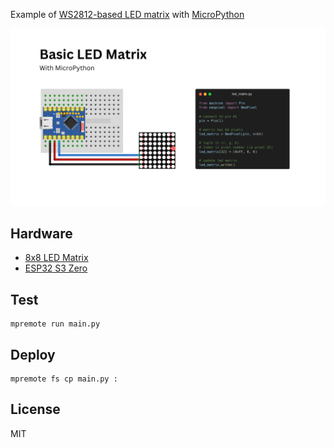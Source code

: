 Example of [WS2812-based LED matrix](https://cdn-shop.adafruit.com/datasheets/WS2812.pdf) with [MicroPython](https://micropython.org/) 

![Breadboard example](/breadboard.png)

## Hardware

- [8x8 LED Matrix](https://abra-electronics.com/opto-illumination/led-matrix/led-matrix-64-addressable-led-matrix-8-x-8.html)
- [ESP32 S3 Zero](https://www.waveshare.com/wiki/ESP32-S3-Zero)

## Test

```
mpremote run main.py
```

## Deploy

```
mpremote fs cp main.py :
```

## License

MIT
